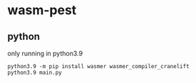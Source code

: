 # wasm-pest

## python

only running in python3.9
```
python3.9 -m pip install wasmer wasmer_compiler_cranelift
python3.9 main.py
```